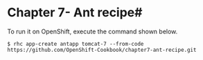 # Chapter 7- Ant recipe#

To run it on OpenShift, execute the command shown below.

```
$ rhc app-create antapp tomcat-7 --from-code https://github.com/OpenShift-Cookbook/chapter7-ant-recipe.git
```
